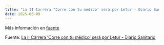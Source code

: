 ```yaml
---
title: "La II Carrera ‘Corre con tu médico’ será por Letur - Diario Sanitario"
date: 2025-08-09
---
```


Más información en [fuente](https://news.google.com/rss/articles/CBMiggFBVV95cUxNbUpvWk55akVzUlBkbTlzUzBVV3ZhWE01TXFYUGEyRkpJRS0yMDFHOWxwZERGb3R6ODNXMFEybVRUaVZVU0toUU1FNTNiYUFNa0M3ZjRoZGo1M2J3UVAtTjk2dmdTa0ExSlZiZ1dhcU5DRXJrMjFqNkU3cTVwd3ZkMEdB?oc=5)

Fuente: [La II Carrera ‘Corre con tu médico’ será por Letur - Diario Sanitario](https://news.google.com/rss/articles/CBMiggFBVV95cUxNbUpvWk55akVzUlBkbTlzUzBVV3ZhWE01TXFYUGEyRkpJRS0yMDFHOWxwZERGb3R6ODNXMFEybVRUaVZVU0toUU1FNTNiYUFNa0M3ZjRoZGo1M2J3UVAtTjk2dmdTa0ExSlZiZ1dhcU5DRXJrMjFqNkU3cTVwd3ZkMEdB?oc=5)
